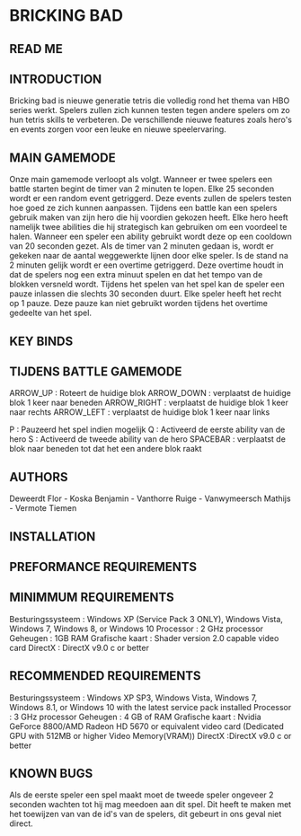 BRICKING BAD
============

READ ME
-------

INTRODUCTION
------------

Bricking bad is nieuwe generatie tetris die volledig rond het thema van HBO series werkt.
Spelers zullen zich kunnen testen tegen andere spelers om zo hun tetris skills te verbeteren.
De verschillende nieuwe features zoals hero's en events zorgen voor een leuke en nieuwe speelervaring.

MAIN GAMEMODE
-------------

Onze main gamemode verloopt als volgt. Wanneer er twee spelers een battle starten begint de timer van 2 minuten te lopen.
Elke 25 seconden wordt er een random event getriggerd. Deze events zullen de spelers testen hoe goed ze zich kunnen aanpassen.
Tijdens een battle kan een spelers gebruik maken van zijn hero die hij voordien gekozen heeft.
Elke hero heeft namelijk twee abilities die hij strategisch kan gebruiken om een voordeel te halen.
Wanneer een speler een ability gebruikt wordt deze op een cooldown van 20 seconden gezet.
Als de timer van 2 minuten gedaan is, wordt er gekeken naar de aantal weggewerkte lijnen door elke speler.
Is de stand na 2 minuten gelijk wordt er een overtime getriggerd.
Deze overtime houdt in dat de spelers nog een extra minuut spelen en dat het tempo van de blokken versneld wordt.
Tijdens het spelen van het spel kan de speler een pauze inlassen die slechts 30 seconden duurt.
Elke speler heeft het recht op 1 pauze. Deze pauze kan niet gebruikt worden tijdens het overtime gedeelte van het spel.

KEY BINDS
---------

TIJDENS BATTLE GAMEMODE
-----------------------

ARROW_UP : Roteert de huidige blok
ARROW_DOWN : verplaatst de huidige blok 1 keer naar beneden
ARROW_RIGHT : verplaatst de huidige blok 1 keer naar rechts 
ARROW_LEFT : verplaatst de huidige blok 1 keer naar links

P : Pauzeerd het spel indien mogelijk
Q : Activeerd de eerste ability van de hero
S : Activeerd de tweede ability van de hero
SPACEBAR : verplaatst de blok naar beneden tot dat het een andere blok raakt


AUTHORS
-------
Deweerdt Flor - Koska Benjamin - Vanthorre Ruige - Vanwymeersch Mathijs - Vermote Tiemen



INSTALLATION
------------



PREFORMANCE REQUIREMENTS
------------------------

MINIMMUM REQUIREMENTS
---------------------

Besturingssysteem : Windows XP (Service Pack 3 ONLY), Windows Vista, Windows 7, Windows 8, or Windows 10
Processor : 2 GHz processor
Geheugen : 1GB RAM
Grafische kaart : Shader version 2.0 capable video card
DirectX : DirectX v9.0 c or better

RECOMMENDED REQUIREMENTS
------------------------

Besturingssysteem : Windows XP SP3, Windows Vista, Windows 7, Windows 8.1, or Windows 10 with the latest service pack installed
Processor : 3 GHz processor
Geheugen : 4 GB of RAM
Grafische kaart : Nvidia GeForce 8800/AMD Radeon HD 5670 or equivalent video card (Dedicated GPU with 512MB or higher Video Memory(VRAM))
DirectX :DirectX v9.0 c or better

KNOWN BUGS
----------

Als de eerste speler een spel maakt moet de tweede speler ongeveer 2 seconden wachten tot hij mag meedoen aan dit spel.
Dit heeft te maken met het toewijzen van van de id's van de spelers, dit gebeurt in ons geval niet direct.